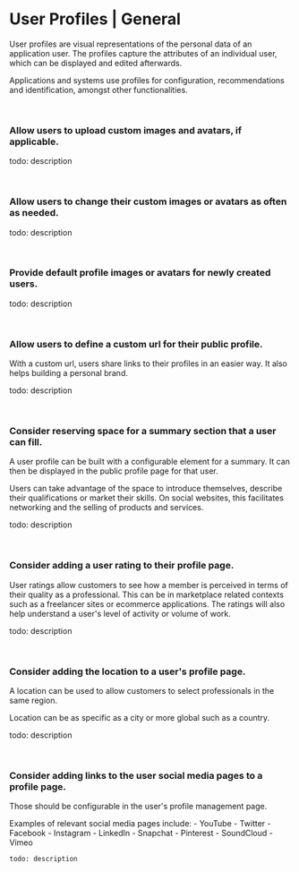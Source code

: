 # User Profiles | General

User profiles are visual representations of the personal data of an application user. The profiles capture the attributes of an individual user, which can be displayed and
edited afterwards.

Applications and systems use profiles for configuration, recommendations and identification, amongst other functionalities. 

<br>


### Allow users to upload custom images and avatars, if applicable.

todo: description

<br>


### Allow users to change their custom images or avatars as often as needed.

todo: description

<br>


### Provide default profile images or avatars for newly created users.

todo: description

<br>


### Allow users to define a custom url for their public profile.

With a custom url, users share links to their profiles in an easier way. It also helps building a personal brand.

todo: description

<br>


### Consider reserving space for a summary section that a user can fill.

A user profile can be built with a configurable element for a summary. It can then be displayed in the public profile page for that user.

Users can take advantage of the space to introduce themselves, describe their qualifications or market their skills. On social websites, this facilitates networking and the
selling of products and services.

todo: description

<br>


### Consider adding a user rating to their profile page.

User ratings allow customers to see how a member is perceived in terms of their quality as a professional. This can be in marketplace related contexts such as a freelancer
sites or ecommerce applications. The ratings will also help understand a user's level of activity or volume of work.

todo: description

<br>


### Consider adding the location to a user's profile page.

A location can be used to allow customers to select professionals in the same region.

Location can be as specific as a city or more global such as a country.

todo: description

<br>


### Consider adding links to the user social media pages to a profile page.

Those should be configurable in the user's profile management page.

Examples of relevant social media pages include:
	- YouTube
	- Twitter
	- Facebook
	- Instagram
	- LinkedIn
	- Snapchat
	- Pinterest
	- SoundCloud
	- Vimeo

	todo: description

<br>

